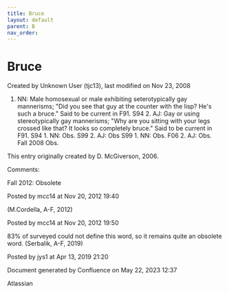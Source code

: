 ```yaml
---
title: Bruce
layout: default
parent: B
nav_order:
---
```


# Bruce

Created by  Unknown User (tjc13), last modified on Nov 23, 2008

1. NN: Male homosexual or male exhibiting seterotypically gay mannerisms; &quot;Did you see that guy at the counter with the lisp? He's such a bruce.&quot; Said to be current in F91. S94 2. AJ: Gay or using stereotypically gay mannerisms; &quot;Why are you sitting with your legs crossed like that? It looks so completely bruce.&quot; Said to be current in F91. S94 1. NN: Obs. S99 2. AJ: Obs S99 1. NN: Obs. F06 2. AJ: Obs.  Fall 2008 Obs.

This entry originally created by D. McGiverson, 2006.

Comments:

Fall 2012: Obsolete 

Posted by mcc14 at Nov 20, 2012 19:40

(M.Cordella, A-F, 2012)

Posted by mcc14 at Nov 20, 2012 19:50

83% of surveyed could not define this word, so it remains quite an obsolete word. (Serbalik, A-F, 2019)

Posted by jys1 at Apr 13, 2019 21:20

Document generated by Confluence on May 22, 2023 12:37

Atlassian
